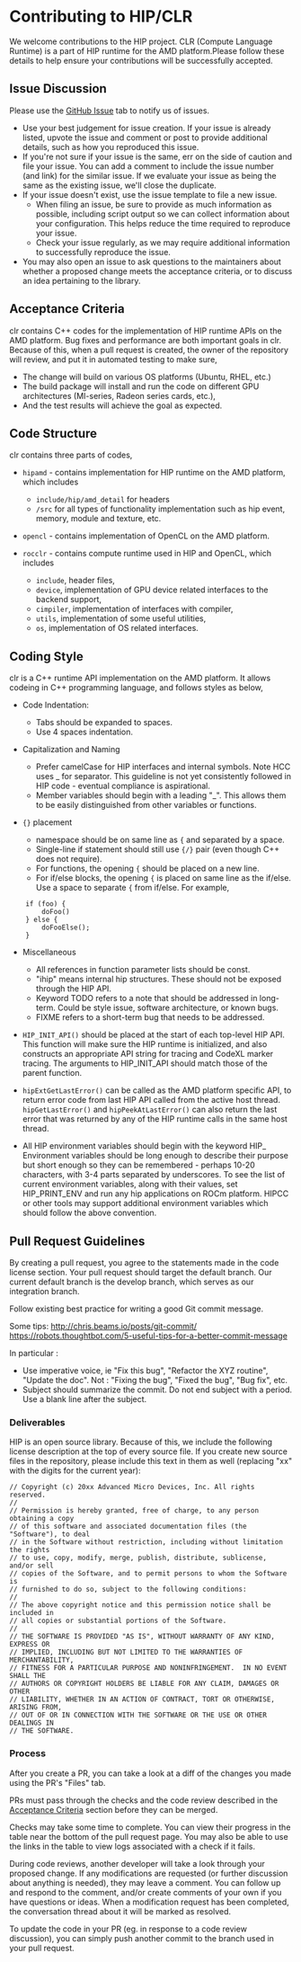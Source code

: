 # Contributing to HIP/CLR #

We welcome contributions to the HIP project.
CLR (Compute Language Runtime) is a part of HIP runtime for the AMD platform.Please follow these details to help ensure your contributions will be successfully accepted.

## Issue Discussion ##

Please use the [GitHub Issue](https://github.com/ROCm/clr/issues) tab to notify us of issues.

* Use your best judgement for issue creation. If your issue is already listed, upvote the issue and
  comment or post to provide additional details, such as how you reproduced this issue.
* If you're not sure if your issue is the same, err on the side of caution and file your issue.
  You can add a comment to include the issue number (and link) for the similar issue. If we evaluate
  your issue as being the same as the existing issue, we'll close the duplicate.
* If your issue doesn't exist, use the issue template to file a new issue.
  * When filing an issue, be sure to provide as much information as possible, including script output so
    we can collect information about your configuration. This helps reduce the time required to
    reproduce your issue.
  * Check your issue regularly, as we may require additional information to successfully reproduce the
    issue.
* You may also open an issue to ask questions to the maintainers about whether a proposed change
  meets the acceptance criteria, or to discuss an idea pertaining to the library.

## Acceptance Criteria ##

clr contains C++ codes for the implementation of HIP runtime APIs on the AMD platform.
Bug fixes and performance are both important goals in clr. Because of this, when a pull request is created, the owner of the repository will review, and put it in automated testing to make sure,
* The change will build on various OS platforms (Ubuntu, RHEL, etc.)
* The build package will install and run the code on different GPU architectures (MI-series, Radeon series cards, etc.),
* And the test results will achieve the goal as expected.

## Code Structure ##

clr contains three parts of codes,
- `hipamd` - contains implementation for HIP runtime on the AMD platform, which includes
   - `include/hip/amd_detail` for headers
   - `/src` for all types of functionality implementation such as hip event, memory, module and texture, etc.

- `opencl` - contains implementation of OpenCL on the AMD platform.

- `rocclr` - contains compute runtime used in HIP and OpenCL, which includes
   - `include`, header files,
   - `device`, implementation of GPU device related interfaces to the backend support,
   - `cimpiler`, implementation of interfaces with compiler,
   - `utils`, implementation of some useful utilities,
   - `os`, implementation of OS related interfaces.


## Coding Style ##

clr is a C++ runtime API implementation on the AMD platform. It allows codeing in C++ programming language, and follows styles as below,
- Code Indentation:
    - Tabs should be expanded to spaces.
    - Use 4 spaces indentation.
- Capitalization and Naming
    - Prefer camelCase for HIP interfaces and internal symbols.  Note HCC uses _ for separator.
      This guideline is not yet consistently followed in HIP code - eventual compliance is aspirational.
    - Member variables should begin with a leading "_".  This allows them to be easily distinguished from other variables or functions.

- `{}` placement
    - namespace should be on same line as `{` and separated by a space.
    - Single-line if statement should still use `{/}` pair (even though C++ does not require).
    - For functions, the opening `{` should be placed on a new line.
    - For if/else blocks, the opening `{` is placed on same line as the if/else. Use a space to separate `{` from if/else. For example,
```console
    if (foo) {
        doFoo()
    } else {
        doFooElse();
    }
```

- Miscellaneous
    - All references in function parameter lists should be const.
    - "ihip" means internal hip structures.  These should not be exposed through the HIP API.
    - Keyword TODO refers to a note that should be addressed in long-term.  Could be style issue, software architecture, or known bugs.
    - FIXME refers to a short-term bug that needs to be addressed.

- `HIP_INIT_API()` should be placed at the start of each top-level HIP API.  This function will make sure the HIP runtime is initialized, and also constructs an appropriate API string for tracing and CodeXL marker tracing. The arguments to HIP_INIT_API should match those of the parent function.
- `hipExtGetLastError()` can be called as the AMD platform specific API, to return error code from last HIP API called from the active host thread. `hipGetLastError()` and `hipPeekAtLastError()` can also return the last error that was returned by any of the HIP runtime calls in the same host thread.
- All HIP environment variables should begin with the keyword HIP_
Environment variables should be long enough to describe their purpose but short enough so they can be remembered - perhaps 10-20 characters, with 3-4 parts separated by underscores.
To see the list of current environment variables, along with their values, set HIP_PRINT_ENV and run any hip applications on ROCm platform.
HIPCC or other tools may support additional environment variables which should follow the above convention.

## Pull Request Guidelines ##

By creating a pull request, you agree to the statements made in the code license section. Your pull request should target the default branch. Our current default branch is the develop branch, which serves as our integration branch.

Follow existing best practice for writing a good Git commit message.

Some tips:
    http://chris.beams.io/posts/git-commit/
    https://robots.thoughtbot.com/5-useful-tips-for-a-better-commit-message

In particular :
   - Use imperative voice, ie "Fix this bug", "Refactor the XYZ routine", "Update the doc".
     Not : "Fixing the bug", "Fixed the bug", "Bug fix", etc.
   - Subject should summarize the commit.  Do not end subject with a period.  Use a blank line
     after the subject.

### Deliverables ###

HIP is an open source library. Because of this, we include the following license description at the top of every source file.
If you create new source files in the repository, please include this text in them as well (replacing "xx" with the digits for the current year):
```
// Copyright (c) 20xx Advanced Micro Devices, Inc. All rights reserved.
//
// Permission is hereby granted, free of charge, to any person obtaining a copy
// of this software and associated documentation files (the "Software"), to deal
// in the Software without restriction, including without limitation the rights
// to use, copy, modify, merge, publish, distribute, sublicense, and/or sell
// copies of the Software, and to permit persons to whom the Software is
// furnished to do so, subject to the following conditions:
//
// The above copyright notice and this permission notice shall be included in
// all copies or substantial portions of the Software.
//
// THE SOFTWARE IS PROVIDED "AS IS", WITHOUT WARRANTY OF ANY KIND, EXPRESS OR
// IMPLIED, INCLUDING BUT NOT LIMITED TO THE WARRANTIES OF MERCHANTABILITY,
// FITNESS FOR A PARTICULAR PURPOSE AND NONINFRINGEMENT.  IN NO EVENT SHALL THE
// AUTHORS OR COPYRIGHT HOLDERS BE LIABLE FOR ANY CLAIM, DAMAGES OR OTHER
// LIABILITY, WHETHER IN AN ACTION OF CONTRACT, TORT OR OTHERWISE, ARISING FROM,
// OUT OF OR IN CONNECTION WITH THE SOFTWARE OR THE USE OR OTHER DEALINGS IN
// THE SOFTWARE.
```

### Process ###

After you create a PR, you can take a look at a diff of the changes you made using the PR's "Files" tab.

PRs must pass through the checks and the code review described in the [Acceptance Criteria](#acceptance-criteria) section before they can be merged.

Checks may take some time to complete. You can view their progress in the table near the bottom of the pull request page. You may also be able to use the links in the table
to view logs associated with a check if it fails.

During code reviews, another developer will take a look through your proposed change. If any modifications are requested (or further discussion about anything is
needed), they may leave a comment. You can follow up and respond to the comment, and/or create comments of your own if you have questions or ideas.
When a modification request has been completed, the conversation thread about it will be marked as resolved.

To update the code in your PR (eg. in response to a code review discussion), you can simply push another commit to the branch used in your pull request.

